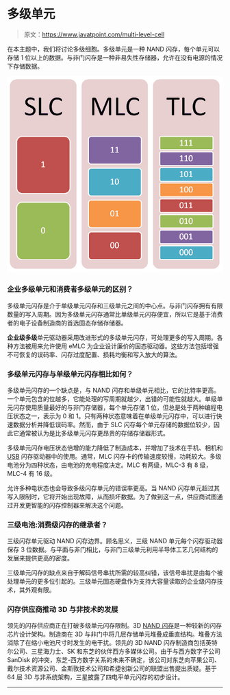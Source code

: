 # 多级单元

> 原文：<https://www.javatpoint.com/multi-level-cell>

在本主题中，我们将讨论多级细胞。多级单元是一种 NAND 闪存，每个单元可以存储 1 位以上的数据。与非门闪存是一种非易失性存储器，允许在没有电源的情况下存储数据。

![Multi-Level Cell (MLC)](img/5ce9c76f2ecdda58bd5bdd24a56521d6.png)

### 企业多级单元和消费者多级单元的区别？

多级单元闪存是介于单级单元闪存和三级单元之间的中心点。与非门闪存拥有有限数量的写入周期。因为多级单元闪存通常比单级单元闪存便宜，所以它是基于消费者的电子设备制造商的首选固态存储存储器。

**企业级多级**单元驱动器采用改进形式的多级单元闪存，可处理更多的写入周期。各种方法被用来允许使用 eMLC 为企业设计廉价的固态驱动器。这些方法包括增强不可恢复的误码率、闪存过度配置、损耗均衡和写入放大的算法。

### 多级单元闪存与单级单元闪存相比如何？

多级单元闪存的一个缺点是，与 NAND 闪存和单级单元相比，它的比特率更高。一个单元包含的位越多，它能处理的写周期就越少，出错的可能性就越大。单级单元闪存使用质量最好的与非门存储器，每个单元存储 1 位，但总是处于两种编程电压状态之一，表示为 0 和 1。只有两种状态意味着在单级单元闪存中，可以进行快速数据分析并降低误码率。然而，由于 SLC 闪存每个单元存储的数据位较少，因此它通常被认为是比多级单元闪存更昂贵的存储存储器形式。

多级单元闪存电压状态倍增的能力降低了制造成本，并增加了技术在手机、相机和 [USB](https://www.javatpoint.com/usb-full-form) 闪存驱动器中的使用。通常，MLC 闪存卡的传输速度较慢，功耗较大。多级电池分为四种状态，由电池的充电程度决定。MLC 有两级，MLC-3 有 8 级，MLC-4 有 16 级。

允许多种电状态也会导致多级闪存单元的错误率更高。当 NAND 闪存单元超过其写入限制时，它将开始出现故障，从而损坏数据。为了做到这一点，供应商试图通过开发更智能的闪存控制器来解决这个问题。

### 三级电池:消费级闪存的继承者？

三级闪存单元驱动 NAND 闪存边界。顾名思义，三级 NAND 单元每个闪存驱动器保存 3 位数据。与平面与非门相比，与非门三级单元利用半导体工艺几何结构的发展来提供更高的密度。

三级单元闪存的缺点来自于解码信号串扰所需的较高纠错，该信号串扰是由每个被处理单元的更多位引起的。三级单元固态硬盘作为支持大容量读取的企业级闪存技术，其外观有限。

### 闪存供应商推动 3D 与非技术的发展

领先的闪存供应商正在打破多级单元闪存限制。3D [NAND 闪存](nand-flash-memory)是一种较新的闪存芯片设计架构。制造商在 3D 与非门中将几层存储单元堆叠成垂直结构。堆叠方法消除了在缩小电池尺寸时发生的电干扰。领先的 3D NAND 闪存制造商包括英特尔公司、三星海力士、SK 和东芝的伙伴西方多媒体公司。由于与西方数字子公司 SanDisk 的冲突，东芝-西方数字关系的未来不确定，该公司对东芝向苹果公司、戴尔技术资源公司、金斯敦技术公司和希捷创新公司的联盟出售提出质疑。基于 64 层 3D 与非系统架构，三星披露了四电平单元闪存的初步设计。

* * *